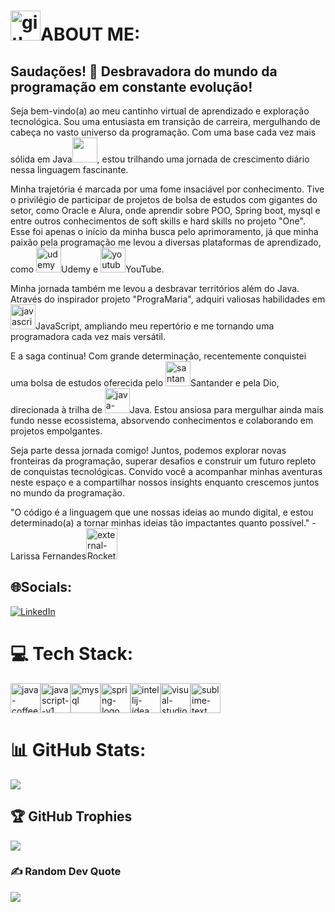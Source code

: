 # <img width="48" height="48" src="https://img.icons8.com/color/48/github-2.png" alt="github-2"/>ABOUT ME: 
## Saudações! 👋 Desbravadora do mundo da programação em constante evolução!

Seja bem-vindo(a) ao meu cantinho virtual de aprendizado e exploração tecnológica. Sou uma entusiasta em transição de carreira, mergulhando de cabeça no vasto universo da programação. Com uma base cada vez mais sólida em Java<img src="https://cdn.jsdelivr.net/gh/devicons/devicon/icons/java/java-original.svg" width="40" height="40" />, estou trilhando uma jornada de crescimento diário nessa linguagem fascinante.

Minha trajetória é marcada por uma fome insaciável por conhecimento. Tive o privilégio de participar de projetos de bolsa de estudos com gigantes do setor, como Oracle e Alura, onde aprendir sobre POO, Spring boot, mysql e entre outros conhecimentos de soft skills e hard skills no projeto "One". Esse foi apenas o início da minha busca pelo aprimoramento, já que minha paixão pela programação me levou a diversas plataformas de aprendizado, como <img width="40" height="40" src="https://img.icons8.com/color/48/udemy.png" alt="udemy"/>Udemy e <img width="40" height="40" src="https://img.icons8.com/color/48/youtube-play.png" alt="youtube-play"/>YouTube.

Minha jornada também me levou a desbravar territórios além do Java. Através do inspirador projeto "PrograMaria", adquiri valiosas habilidades em <img width="40" height="40" src="https://img.icons8.com/nolan/64/javascript.png" alt="javascript"/>JavaScript, ampliando meu repertório e me tornando uma programadora cada vez mais versátil.

E a saga continua! Com grande determinação, recentemente conquistei uma bolsa de estudos oferecida pelo <img width="40" height="40" src="https://img.icons8.com/dusk/64/000000/santander.png" alt="santander"/>Santander e pela Dio, direcionada à trilha de <img width="40" height="40" src="https://img.icons8.com/color/48/java-duke-logo.png" alt="java-duke-logo"/>Java. Estou ansiosa para mergulhar ainda mais fundo nesse ecossistema, absorvendo conhecimentos e colaborando em projetos empolgantes.

Seja parte dessa jornada comigo! Juntos, podemos explorar novas fronteiras da programação, superar desafios e construir um futuro repleto de conquistas tecnológicas. Convido você a acompanhar minhas aventuras neste espaço e a compartilhar nossos insights enquanto crescemos juntos no mundo da programação.

"O código é a linguagem que une nossas ideias ao mundo digital, e estou determinado(a) a tornar minhas ideias tão impactantes quanto possível." - Larissa Fernandes<img width="50" height="50" src="https://img.icons8.com/external-icongeek26-outline-colour-icongeek26/64/external-Rocket-toys-icongeek26-outline-colour-icongeek26.png" alt="external-Rocket-toys-icongeek26-outline-colour-icongeek26"/>
      

## 🌐Socials:
[![LinkedIn](https://img.shields.io/badge/LinkedIn-%230077B5.svg?logo=linkedin&logoColor=white)](https://www.linkedin.com/in/larissafernandesbackend) 

# 💻 Tech Stack:
<img width="48" height="48" src="https://img.icons8.com/color/48/java-coffee-cup-logo--v1.png" alt="java-coffee-cup-logo--v1"/><img width="48" height="48" src="https://img.icons8.com/color/48/javascript--v1.png" alt="javascript--v1"/><img width="48" height="48" src="https://img.icons8.com/nolan/64/mysql.png" alt="mysql"/><img width="48" height="48" src="https://img.icons8.com/color/48/spring-logo.png" alt="spring-logo"/><img width="48" height="48" height="48" src="https://img.icons8.com/color/48/intellij-idea.png" alt="intellij-idea"/><img width="48"  height="48" src="https://img.icons8.com/nolan/64/visual-studio.png" alt="visual-studio"/><img width="48" height="48" src="https://img.icons8.com/fluency/48/sublime-text.png" alt="sublime-text"/> 
# 📊 GitHub Stats:

![](https://github-readme-streak-stats.herokuapp.com/?user=LF-13&theme=dark&hide_border=false)<br/>


## 🏆 GitHub Trophies
![](https://github-profile-trophy.vercel.app/?username=LF-13&theme=radical&no-frame=true&no-bg=false&margin-w=4)

### ✍️ Random Dev Quote
![](https://quotes-github-readme.vercel.app/api?type=horizontal&theme=radical)

